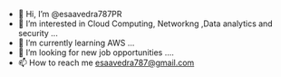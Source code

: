- 👋 Hi, I’m @esaavedra787PR
- 👀 I’m interested in Cloud Computing, Networkng ,Data analytics and security  ...
- 🌱 I’m currently learning AWS ...
- 💞️ I’m looking for new job opportunities  ....
- 📫 How to reach me esaavedra787@gmail.com 

<!---
esaavedra787PR/esaavedra787PR is a ✨ special ✨ repository because its `README.md` (this file) appears on your GitHub profile.
You can click the Preview link to take a look at your changes.
--->
